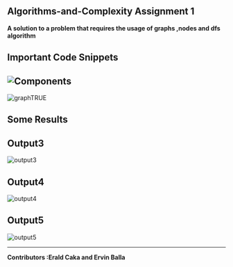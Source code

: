 ## Algorithms-and-Complexity Assignment 1

<strong>A solution to a problem that requires the usage of graphs ,nodes and dfs algorithm</strong>

Important Code Snippets 
----
![Components](https://user-images.githubusercontent.com/96385473/171694898-37da4e67-fd30-4ad4-97c1-6c5516a2f3c0.png)
-
![graphTRUE](https://user-images.githubusercontent.com/96385473/171694466-f4f1ab51-7912-44f2-98f5-8e7566e14daf.png)


<strong>Some Results</strong>
--------

Output3
---

![output3](https://user-images.githubusercontent.com/96385473/171833011-9ffb2ffb-39c4-4f94-9f62-acd48bb75036.png)


Output4
-
![output4](https://user-images.githubusercontent.com/96385473/171832342-1e1ce98d-fa20-4e55-bcb3-33e315bf41cf.png)


Output5
-
![output5](https://user-images.githubusercontent.com/96385473/171832140-27589112-ffc2-4c1e-83c6-404a2d3e684b.png)

--------
<strong>Contributors :Erald Caka and Ervin Balla</strong>
